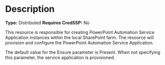 # Description

**Type:** Distributed
**Requires CredSSP:** No

This resource is responsible for creating PowerPoint Automation Service
Application instances within the local SharePoint farm. The resource will
provision and configure the PowerPoint Automation Service Application.

The default value for the Ensure parameter is Present. When not specifying this
parameter, the service application is provisioned.
